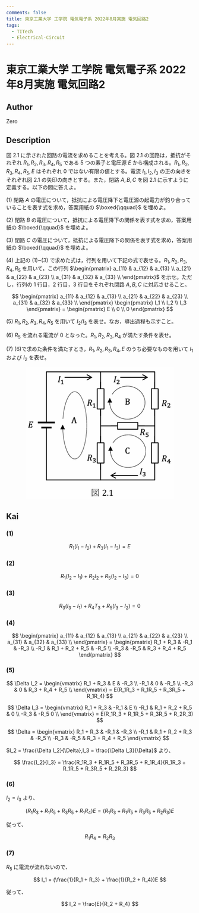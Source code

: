 ```yaml
---
comments: false
title: 東京工業大学 工学院 電気電子系 2022年8月実施 電気回路2
tags:
  - TITech
  - Electrical-Circuit
---
```

# 東京工業大学 工学院 電気電子系 2022年8月実施 電気回路2

## **Author**
Zero

## **Description**
図 2.1 に示された回路の電流を求めることを考える。図 2.1 の回路は，抵抗がそれぞれ $R_1,R_2,R_3,R_4,R_5$ である $5$ つの素子と電圧源 $E$ から構成される。$R_1,R_2,R_3,R_4,R_5,E$ はそれぞれ $0$ ではない有限の値とする。電流 $I_1,I_2,I_3$ の正の向きをそれぞれ図 $2.1$ の矢印の向きとする。また，閉路 $A,B,C$ を図 $2.1$ に示すように定義する。以下の問に答えよ。

(1) 閉路 $A$ の電圧について，抵抗による電圧降下と電圧源の起電力が釣り合っていることを表す式を求め，答案用紙の $\boxed{\qquad}$ を埋めよ。 

(2) 閉路 $B$ の電圧について，抵抗による電圧降下の関係を表す式を求め，答案用紙の $\boxed{\qquad}$ を埋めよ。 

(3) 閉路 $C$ の電圧について，抵抗による電圧降下の関係を表す式を求め，答案用紙の $\boxed{\qquad}$ を埋めよ。

(4) 上記の (1)~(3) で求めた式は，行列を用いて下記の式で表せる。$R_1,R_2,R_3,R_4,R_5$ を用いて，この行列 $\begin{pmatrix}
a_{11} & a_{12} & a_{13} \\
a_{21} & a_{22} & a_{23} \\
a_{31} & a_{32} & a_{33} \\
\end{pmatrix}$ を示せ。ただし，行列の $1$ 行目，$2$ 行目，$3$ 行目をそれぞれ閉路 $A,B,C$ に対応させること。 

$$
\begin{pmatrix}
a_{11} & a_{12} & a_{13} \\
a_{21} & a_{22} & a_{23} \\
a_{31} & a_{32} & a_{33} \\
\end{pmatrix}
\begin{pmatrix}
I_1 \\ I_2 \\ I_3
\end{pmatrix} = 
\begin{pmatrix}
E \\ 0 \\ 0
\end{pmatrix}
$$

(5) $R_1,R_2,R_3,R_4,R_5$ を用いて $I_2/I_3$ を表せ。なお，導出過程も示すこと。

(6) $R_5$ を流れる電流が $0$ となった。$R_1,R_2,R_3,R_4$ が満たす条件を表せ。

(7) (6)で求めた条件を満たすとき，$R_1,R_2,R_3,R_4,E$ のうち必要なものを用いて $I_1$ および $I_2$ を表せ。

<figure style="text-align:center;">
  <img src="https://raw.githubusercontent.com/Myyura/the_kai_project_assets/main/kakomonn/TITech/engineering/ee_202208_electrical_circuit_2_p1.png" width="400" alt=""/>
</figure>

## **Kai** 
### (1)

$$
R_1(I_1 - I_2) + R_3(I_1 - I_3) = E
$$

### (2)

$$
R_1(I_2 - I_1) + R_2I_2 + R_5(I_2 - I_3) = 0
$$

### (3)

$$
R_3(I_3 - I_1) + R_4T_3 + R_5(I_3 - I_2) = 0
$$

### (4)

$$
\begin{pmatrix}
a_{11} & a_{12} & a_{13} \\
a_{21} & a_{22} & a_{23} \\
a_{31} & a_{32} & a_{33} \\
\end{pmatrix} = 
\begin{pmatrix}
R_1 + R_3 & -R_1 & -R_3 \\
-R_1 & R_1 + R_2 + R_5 & -R_5 \\
-R_3 & -R_5 & R_3 + R_4 + R_5
\end{pmatrix}
$$

### (5)

$$
\Delta I_2 = 
\begin{vmatrix}
R_1 + R_3 & E & -R_3 \\
-R_1 & 0 & -R_5 \\
-R_3 & 0 & R_3 + R_4 + R_5 \\
\end{vmatrix} = E(R_1R_3 + R_1R_5 + R_3R_5 + R_1R_4)
$$

$$
\Delta I_3 = 
\begin{vmatrix}
R_1 + R_3 & -R_1 & E \\
-R_1 & R_1 + R_2 + R_5 & 0 \\
-R_3 & -R_5 0 \\
\end{vmatrix} = E(R_1R_3 + R_1R_5 + R_3R_5 + R_2R_3)
$$

$$
\Delta = 
\begin{vmatrix}
R_1 + R_3 & -R_1 & -R_3 \\
-R_1 & R_1 + R_2 + R_3 & -R_5 \\
-R_3 & -R_5 & R_3 + R_4 + R_5
\end{vmatrix}
$$

$I_2 = \frac{\Delta I_2}{\Delta},I_3 = \frac{\Delta I_3}{\Delta}$ より、

$$
\frac{I_2}{I_3} = \frac{R_1R_3 + R_1R_5 + R_3R_5 + R_1R_4}{R_1R_3 + R_1R_5 + R_3R_5 + R_2R_3}
$$

### (6)
$I_2 = I_3$ より、

$$
(R_1R_3 + R_1R_5 + R_3R_5 + R_1R_4)E = (R_1R_3 + R_1R_5 + R_3R_5 + R_2R_3)E
$$

従って、

$$
R_1R_4 = R_2R_3
$$

### (7)
$R_5$ に電流が流れないので、

$$
I_1 = (\frac{1}{R_1 + R_3} + \frac{1}{R_2 + R_4})E
$$

従って、

$$
I_2 = \frac{E}{R_2 + R_4}
$$